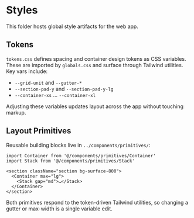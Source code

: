 # Styles

This folder hosts global style artifacts for the web app.

## Tokens

`tokens.css` defines spacing and container design tokens as CSS variables. These are imported by `globals.css` and surface through Tailwind utilities. Key vars include:

- `--grid-unit` and `--gutter-*`
- `--section-pad-y` and `--section-pad-y-lg`
- `--container-xs` … `--container-xl`

Adjusting these variables updates layout across the app without touching markup.

## Layout Primitives

Reusable building blocks live in `../components/primitives/`:

```
import Container from '@/components/primitives/Container'
import Stack from '@/components/primitives/Stack'

<section className="section bg-surface-800">
  <Container max="lg">
    <Stack gap="md">…</Stack>
  </Container>
</section>
```

Both primitives respond to the token-driven Tailwind utilities, so changing a gutter or max-width is a single variable edit.
